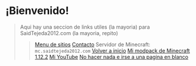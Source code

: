 # ¡Bienvenido!
> Aqui hay una seccion de links utiles (la mayoria) para SaidTejeda2012.com (la mayoria, repito)
> > [Menu de sitios](https://menu.saidtejeda2012.com)
> > [Contacto](https://contacto.saidtejeda2012.com)
> > Servidor de Minecraft: ``mc.saidtejeda2012.com``
> > [Volver a inicio](https://saidtejeda2012.com/index.html)
> > [Mi modpack de Minecraft 1.12.2](https://modpack.saidtejeda2012.com)
> > [Mi YouTube](https://shorturl.saidtejeda2012.com/youtube)
> > [No hacer nada e irse a una pagina en blanco](about:blank)